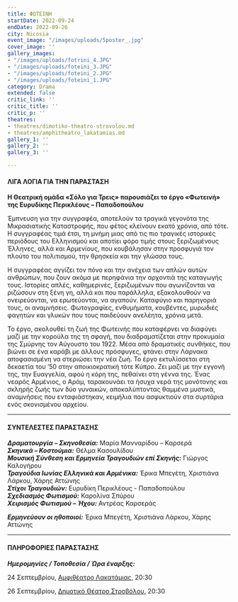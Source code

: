 ```yaml
---
title: ΦΩΤΕΙΝΗ
startDate: 2022-09-24
endDate: 2022-09-26
city: Nicosia
event_image: "/images/uploads/5poster_.jpg"
cover_image: ''
gallery_images:
- "/images/uploads/fotrini_4.JPG"
- "/images/uploads/foteini_3.JPG"
- "/images/uploads/foteini_2.JPG"
- "/images/uploads/foteini_1.JPG"
category: Drama
extended: false
critic_link: ''
critic_title: ''
critic_p: ''
theatres:
- theatres/dimotiko-theatro-strovolou.md
- theatres/amphitheatro_lakatamias.md
gallery_1: ''
gallery_2: ''
gallery_3: ''

---
```

#### ΛΙΓΑ ΛΟΓΙΑ ΓΙΑ ΤΗΝ ΠΑΡΑΣΤΑΣΗ

**Η Θεατρική ομάδα «Σόλο για Τρεις» παρουσιάζει το έργο «Φωτεινή» της Ευρυδίκης Περικλέους – Παπαδοπούλου**

Έμπνευση για την συγγραφέα, αποτελούν τα τραγικά γεγονότα της Μικρασιατικής Καταστροφής, που φέτος κλείνουν εκατό χρόνια, από τότε. Η συγγραφέας τιμά έτσι, τη μνήμη μιας από τις πιο τραγικές ιστορικές περιόδους του Ελληνισμού και αποτίει φόρο τιμής στους ξεριζωμένους Έλληνες, αλλά και Αρμενίους, που κουβάλησαν στην προσφυγιά τον πλούτο του πολιτισμού, την θρησκεία και την γλώσσα τους.

Η συγγραφέας αγγίζει τον πόνο και την ανέχεια των απλών αυτών ανθρώπων, που ζουν ακόμα με περηφάνια την αρχοντιά της καταγωγής τους. Ιστορίες απλές, καθημερινές, ξεριζωμένων που αγωνίζονται να ριζώσουν στη ξένη γη, αλλά και που παράλληλα, εξακολουθούν να ονειρεύονται, να ερωτεύονται, να αγαπούν. Καταφύγιο και παρηγοριά τους, οι αναμνήσεις. Φωτογραφίες, ενθυμήματα, κουβέντες, μυρωδιές φαγητών και γλυκών που τους παιδεύουν ανελέητα, χρόνια μετά.

Το έργο, ακολουθεί τη ζωή της Φωτεινής που καταφέρνει να διαφύγει μαζί με την κορούλα της τη σφαγή, που διαδραματίζεται στην προκυμαία της Σμύρνης τον Αύγουστο του 1922. Μέσα από δραματικές συνθήκες, που βιώνει σε ένα καράβι με άλλους πρόσφυγες, φτάνει στην Λάρνακα αποφασισμένη να στεριώσει την νέα ζωή. Το έργο εκτυλίσσεται στη δεκαετία του ’50 στην αποικιοκρατική τότε Κύπρο. Ζει μαζί με την εγγονή της, την Ευαγγελία, αφού η κόρη της, πεθαίνει στη γέννα της. Ένας νεαρός Αρμένιος, ο Αράμ, ταρακουνάει τα ήσυχα νερά της μονότονης και σκληρής ζωής των δύο γυναικών, αποκαλύπτοντας θαμμένα μυστικά, αναμνήσεις που ενταφιάστηκαν, κειμήλια που ασφυκτιούν στα συρτάρια ενός σκονισμένου αρχείου.

***

#### ΣΥΝΤΕΛΕΣΤΕΣ ΠΑΡΑΣΤΑΣΗΣ

**_Δραματουργία – Σκηνοθεσία:_** Μαρία Μανναρίδου – Καρσερά  
**_Σκηνικά – Κοστούμια:_** Θέλμα Κασουλίδου  
**_Μουσική Σύνθεση και Ερμηνεία Τραγουδιών επί Σκηνής:_** Γιώργος Καλογήρου  
**_Τραγούδια Ιωνίας Ελληνικά και Αρμένικα:_** Έρικα Μπεγέτη, Χριστιάνα Λάρκου, Χάρης Αττώνης  
**_Στίχοι Τραγουδιών:_** Ευρυδίκη Περικλέους - Παπαδοπούλου  
**_Σχεδιασμός Φωτισμού:_** Καρολίνα Σπύρου  
**_Χειρισμός Φωτισμού – Ήχου:_** Αντρέας Καρσεράς

**_Ερμηνεύουν οι ηθοποιοί:_** Έρικα Μπεγέτη, Χριστιάνα Λάρκου, Χάρης Αττώνης

***

#### ΠΛΗΡΟΦΟΡΙΕΣ ΠΑΡΑΣΤΑΣΗΣ

**_Ημερομηνίες / Τοποθεσία / Ώρα έναρξης:_**

24 Σεπτεμβρίου, [Αμφιθέατρο Λακατάμιας](?#map), 20:30

26 Σεπτεμβρίου, [Δημοτικό Θέατρο Στροβόλου](?#map), 20:30
